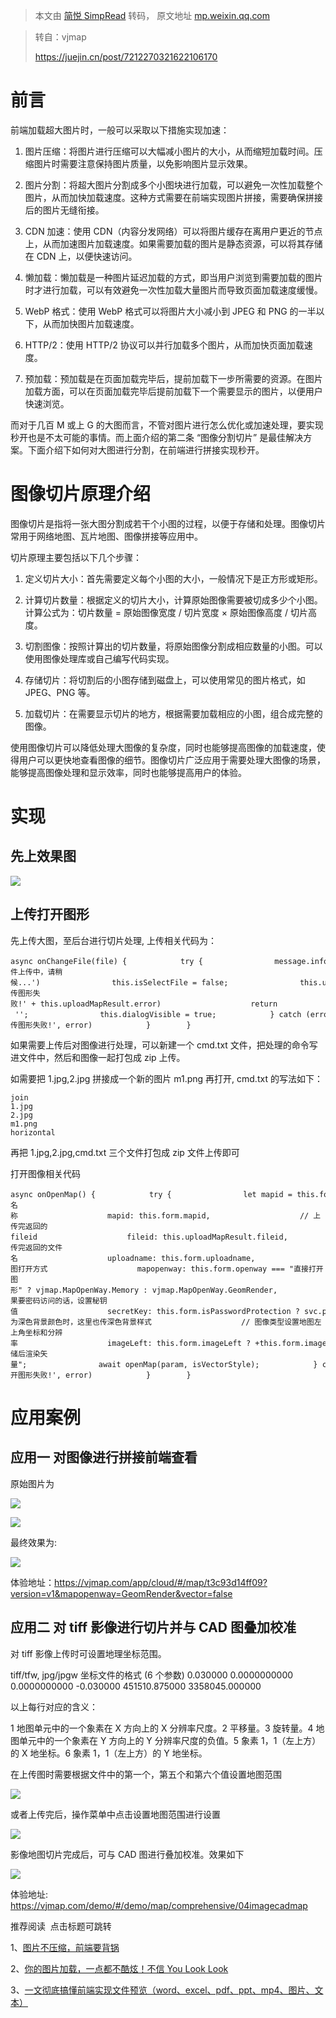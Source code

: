 > 本文由 [简悦 SimpRead](http://ksria.com/simpread/) 转码， 原文地址 [mp.weixin.qq.com](https://mp.weixin.qq.com/s/KZDYM9fqbnFm0ooqbBCbMA)

> 转自：vjmap
> 
> https://juejin.cn/post/7212270321622106170

前言
==

前端加载超大图片时，一般可以采取以下措施实现加速：

1.  图片压缩：将图片进行压缩可以大幅减小图片的大小，从而缩短加载时间。压缩图片时需要注意保持图片质量，以免影响图片显示效果。
    
2.  图片分割：将超大图片分割成多个小图块进行加载，可以避免一次性加载整个图片，从而加快加载速度。这种方式需要在前端实现图片拼接，需要确保拼接后的图片无缝衔接。
    
3.  CDN 加速：使用 CDN（内容分发网络）可以将图片缓存在离用户更近的节点上，从而加速图片加载速度。如果需要加载的图片是静态资源，可以将其存储在 CDN 上，以便快速访问。
    
4.  懒加载：懒加载是一种图片延迟加载的方式，即当用户浏览到需要加载的图片时才进行加载，可以有效避免一次性加载大量图片而导致页面加载速度缓慢。
    
5.  WebP 格式：使用 WebP 格式可以将图片大小减小到 JPEG 和 PNG 的一半以下，从而加快图片加载速度。
    
6.  HTTP/2：使用 HTTP/2 协议可以并行加载多个图片，从而加快页面加载速度。
    
7.  预加载：预加载是在页面加载完毕后，提前加载下一步所需要的资源。在图片加载方面，可以在页面加载完毕后提前加载下一个需要显示的图片，以便用户快速浏览。
    

而对于几百 M 或上 G 的大图而言，不管对图片进行怎么优化或加速处理，要实现秒开也是不太可能的事情。而上面介绍的第二条 “图像分割切片” 是最佳解决方案。下面介绍下如何对大图进行分割，在前端进行拼接实现秒开。

图像切片原理介绍
========

图像切片是指将一张大图分割成若干个小图的过程，以便于存储和处理。图像切片常用于网络地图、瓦片地图、图像拼接等应用中。

切片原理主要包括以下几个步骤：

1.  定义切片大小：首先需要定义每个小图的大小，一般情况下是正方形或矩形。
    
2.  计算切片数量：根据定义的切片大小，计算原始图像需要被切成多少个小图。计算公式为：切片数量 = 原始图像宽度 / 切片宽度 × 原始图像高度 / 切片高度。
    
3.  切割图像：按照计算出的切片数量，将原始图像分割成相应数量的小图。可以使用图像处理库或自己编写代码实现。
    
4.  存储切片：将切割后的小图存储到磁盘上，可以使用常见的图片格式，如 JPEG、PNG 等。
    
5.  加载切片：在需要显示切片的地方，根据需要加载相应的小图，组合成完整的图像。
    

使用图像切片可以降低处理大图像的复杂度，同时也能够提高图像的加载速度，使得用户可以更快地查看图像的细节。图像切片广泛应用于需要处理大图像的场景，能够提高图像处理和显示效率，同时也能够提高用户的体验。

实现
==

先上效果图
-----

![](https://mmbiz.qpic.cn/sz_mmbiz_gif/zPh0erYjkib3OuQfoM4riaeoNSxO6LlcEE6IS8UfMI5bracr3JEsm9THLDMxIibVBAZCtg2tPZSOWibWfaZKUNYAiag/640?wx_fmt=gif)

上传打开图形
------

先上传大图，至后台进行切片处理, 上传相关代码为：

```
async onChangeFile(file) {            try {                message.info('文件上传中，请稍候...')                this.isSelectFile = false;                this.uploadMapResult = await svc.uploadMap(file.raw);                if (this.uploadMapResult.error) {                    message.error('上传图形失败!' + this.uploadMapResult.error)                    return                }                this.form.mapid = this.uploadMapResult.mapid;                this.form.uploadname = this.uploadMapResult.uploadname;                this.maptype = this.uploadMapResult.maptype || '';                this.dialogVisible = true;            } catch (error) {                console.error(error);                message.error('上传图形失败!', error)            }        }
```

如果需要上传后对图像进行处理，可以新建一个 cmd.txt 文件，把处理的命令写进文件中，然后和图像一起打包成 zip 上传。

如需要把 1.jpg,2.jpg 拼接成一个新的图片 m1.png 再打开, cmd.txt 的写法如下：

```
join
1.jpg
2.jpg
m1.png
horizontal
```

再把 1.jpg,2.jpg,cmd.txt 三个文件打包成 zip 文件上传即可

打开图像相关代码

```
async onOpenMap() {            try {                let mapid = this.form.mapid;                let param = {                    ...this.uploadMapResult,                    // 图名称                    mapid: this.form.mapid,                    // 上传完返回的fileid                    fileid: this.uploadMapResult.fileid,                    // 上传完返回的文件名                    uploadname: this.form.uploadname,                    // 地图打开方式                    mapopenway: this.form.openway === "直接打开图形" ? vjmap.MapOpenWay.Memory : vjmap.MapOpenWay.GeomRender,                    // 如果要密码访问的话，设置秘钥值                    secretKey: this.form.isPasswordProtection ? svc.pwdToSecretKey(this.form.password) : undefined,                    style: vjmap.openMapDarkStyle(),// div为深色背景颜色时，这里也传深色背景样式                    // 图像类型设置地图左上角坐标和分辨率                    imageLeft: this.form.imageLeft ? +this.form.imageLeft : undefined,                    imageTop: this.form.imageTop ? +this.form.imageTop : undefined,                    imageResolution: this.form.imageResolution ? +this.form.imageResolution : undefined,                }                let isVectorStyle = this.form.openway === "存储后渲染矢量";                await openMap(param, isVectorStyle);            } catch (error) {                console.error(error);                message.error('打开图形失败!', error)            }        }
```

应用案例
====

应用一 对图像进行拼接前端查看
---------------

原始图片为

![](https://mmbiz.qpic.cn/sz_mmbiz_png/zPh0erYjkib3OuQfoM4riaeoNSxO6LlcEESegibp8hMnOprw4PwrAG4jFldu3ictlAAFhMh9x8iapjKNfQBkgTEk2aQ/640?wx_fmt=png)

![](https://mmbiz.qpic.cn/sz_mmbiz_png/zPh0erYjkib3OuQfoM4riaeoNSxO6LlcEEeiblNlmq9hvhEHB5QG7A97jiaSz04Re4Q72ea2eh47nBYO7PSicyYicE8Q/640?wx_fmt=png)

最终效果为:

![](https://mmbiz.qpic.cn/sz_mmbiz_png/zPh0erYjkib3OuQfoM4riaeoNSxO6LlcEE9vDeTDWecQeENCj1ibEImqicMZCh6bf2GL26xWuk4ZxyWZRphG1RVwSA/640?wx_fmt=png)

体验地址：https://vjmap.com/app/cloud/#/map/t3c93d14ff09?version=v1&mapopenway=GeomRender&vector=false

应用二 对 tiff 影像进行切片并与 CAD 图叠加校准
-----------------------------

对 tiff 影像上传时可设置地理坐标范围。

tiff/tfw, jpg/jpgw 坐标文件的格式 (6 个参数) 0.030000 0.0000000000 0.0000000000 -0.030000 451510.875000 3358045.000000

以上每行对应的含义：

1 地图单元中的一个象素在 X 方向上的 X 分辨率尺度。2 平移量。3 旋转量。4 地图单元中的一个象素在 Y 方向上的 Y 分辨率尺度的负值。5 象素 1，1（左上方）的 X 地坐标。6 象素 1，1（左上方）的 Y 地坐标。

在上传图时需要根据文件中的第一个，第五个和第六个值设置地图范围

![](https://mmbiz.qpic.cn/sz_mmbiz_png/zPh0erYjkib3OuQfoM4riaeoNSxO6LlcEEBQSkQgBH0lCdusaibialMKNT7F2icrJJYE9eNhiaxVdia7QQ3Aww4VnjzKg/640?wx_fmt=png)

或者上传完后，操作菜单中点击设置地图范围进行设置

![](https://mmbiz.qpic.cn/sz_mmbiz_png/zPh0erYjkib3OuQfoM4riaeoNSxO6LlcEEyibiaia8aJic1FIGpTPDk21NMNnLzdEjgC24EzmnORGmnNlM72DpgwHuuw/640?wx_fmt=png)

影像地图切片完成后，可与 CAD 图进行叠加校准。效果如下

![](https://mmbiz.qpic.cn/sz_mmbiz_png/zPh0erYjkib3OuQfoM4riaeoNSxO6LlcEEVUeD9zgW7eUMdvsFgELqIMcdTIHaBagobMTiah4RVDmDoPjP8icribUKg/640?wx_fmt=png)

体验地址: https://vjmap.com/demo/#/demo/map/comprehensive/04imagecadmap

推荐阅读  点击标题可跳转

1、[图片不压缩，前端要背锅](http://mp.weixin.qq.com/s?__biz=MzAxODE2MjM1MA==&mid=2651610958&idx=2&sn=83b87c4d8a1ccbe0b65092b888f97417&chksm=8022888fb7550199e665f440c082b458535d69baa09f336ab209bf0f3fd2e1651b64b02c3326&scene=21#wechat_redirect)

2、[你的图片加载，一点都不酷炫！不信 You Look Look](http://mp.weixin.qq.com/s?__biz=MzAxODE2MjM1MA==&mid=2651610843&idx=3&sn=6d937f9e4137697ec88f17780207ecc2&chksm=8022891ab755000cd9857d7ea3f325f8628bfa42e62313d26e6f030544fc2b1a887049e74acf&scene=21#wechat_redirect)

3、[一文彻底搞懂前端实现文件预览（word、excel、pdf、ppt、mp4、图片、文本）](http://mp.weixin.qq.com/s?__biz=MzAxODE2MjM1MA==&mid=2651616698&idx=2&sn=ba6eb8cb443f969d321dce9c2466d2a9&chksm=8022a27bb7552b6d94847d28b16d15890b2309006d897d5bc0d44ad65184ce958d850130c408&scene=21#wechat_redirect)